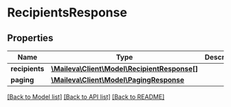 # RecipientsResponse

## Properties
Name | Type | Description | Notes
------------ | ------------- | ------------- | -------------
**recipients** | [**\Maileva\Client\Model\RecipientResponse[]**](RecipientResponse.md) |  | 
**paging** | [**\Maileva\Client\Model\PagingResponse**](PagingResponse.md) |  | 

[[Back to Model list]](../../README.md#documentation-for-models) [[Back to API list]](../../README.md#documentation-for-api-endpoints) [[Back to README]](../../README.md)

